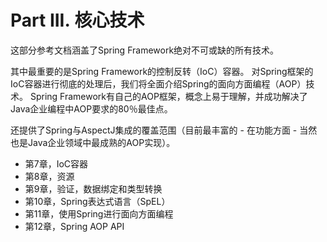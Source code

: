 # Part III. 核心技术

这部分参考文档涵盖了Spring Framework绝对不可或缺的所有技术。

其中最重要的是Spring Framework的控制反转（IoC）容器。 对Spring框架的IoC容器进行彻底的处理后，我们将全面介绍Spring的面向方面编程（AOP）技术。 Spring Framework有自己的AOP框架，概念上易于理解，并成功解决了Java企业编程中AOP要求的80％最佳点。

还提供了Spring与AspectJ集成的覆盖范围（目前最丰富的 - 在功能方面 - 当然也是Java企业领域中最成熟的AOP实现）。

* 第7章，IoC容器
* 第8章，资源
* 第9章，验证，数据绑定和类型转换
* 第10章，Spring表达式语言（SpEL）
* 第11章，使用Spring进行面向方面编程
* 第12章，Spring AOP API



